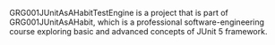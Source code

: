 GRG001JUnitAsAHabitTestEngine is a project that is part of GRG001JUnitAsAHabit, which is a professional software-engineering course exploring basic and advanced concepts of JUnit 5 framework.
